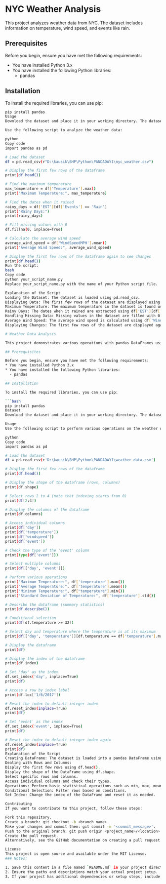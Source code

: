 # NYC Weather Analysis

This project analyzes weather data from NYC. The dataset includes information on temperature, wind speed, and events like rain.

## Prerequisites

Before you begin, ensure you have met the following requirements:
* You have installed Python 3.x
* You have installed the following Python libraries:
  - pandas

## Installation

To install the required libraries, you can use pip:

```bash
pip install pandas
Usage
Download the dataset and place it in your working directory. The dataset file should be named nyc_weather.csv.

Use the following script to analyze the weather data:

python
Copy code
import pandas as pd

# Load the dataset
df = pd.read_csv(r"D:\kausik\BHP\Python\PANDADAY1\nyc_weather.csv")

# Display the first few rows of the dataframe
print(df.head())

# Find the maximum temperature
max_temperature = df['Temperature'].max()
print("Maximum Temperature:", max_temperature)

# Find the dates when it rained
rainy_days = df['EST'][df['Events'] == 'Rain']
print("Rainy Days:")
print(rainy_days)

# Fill missing values with 0
df.fillna(0, inplace=True)

# Calculate the average wind speed
average_wind_speed = df['WindSpeedMPH'].mean()
print("Average Wind Speed:", average_wind_speed)

# Display the first few rows of the dataframe again to see changes
print(df.head())
Run the script:
bash
Copy code
python your_script_name.py
Replace your_script_name.py with the name of your Python script file.

Explanation of the Script
Loading the Dataset: The dataset is loaded using pd.read_csv.
Displaying Data: The first few rows of the dataset are displayed using df.head().
Maximum Temperature: The maximum temperature in the dataset is found using df['Temperature'].max().
Rainy Days: The dates when it rained are extracted using df['EST'][df['Events'] == 'Rain'].
Handling Missing Data: Missing values in the dataset are filled with 0 using df.fillna(0, inplace=True).
Average Wind Speed: The average wind speed is calculated using df['WindSpeedMPH'].mean().
Displaying Changes: The first few rows of the dataset are displayed again to show the changes made.

# Weather Data Analysis

This project demonstrates various operations with pandas DataFrames using weather data. The dataset includes information on temperature, wind speed, and weather events.

## Prerequisites

Before you begin, ensure you have met the following requirements:
* You have installed Python 3.x
* You have installed the following Python libraries:
  - pandas

## Installation

To install the required libraries, you can use pip:

```bash
pip install pandas
Dataset
Download the dataset and place it in your working directory. The dataset file should be named weather_data.csv.

Usage
Use the following script to perform various operations on the weather data:

python
Copy code
import pandas as pd

# Load the dataset
df = pd.read_csv(r'D:\kausik\BHP\Python\PANDADAY1\weather_data.csv')

# Display the first few rows of the dataframe
print(df.head())

# Display the shape of the dataframe (rows, columns)
print(df.shape)

# Select rows 2 to 4 (note that indexing starts from 0)
print(df[2:4])

# Display the columns of the dataframe
print(df.columns)

# Access individual columns
print(df['day'])
print(df['temperature'])
print(df['windspeed'])
print(df['event'])

# Check the type of the 'event' column
print(type(df['event']))

# Select multiple columns
print(df[['day', 'event']])

# Perform various operations
print("Maximum Temperature:", df['temperature'].max())
print("Average Temperature:", df['temperature'].mean())
print("Minimum Temperature:", df["temperature"].min())
print("Standard Deviation of Temperature:", df['temperature'].std())

# Describe the dataframe (summary statistics)
print(df.describe())

# Conditional selection
print(df[df.temperature >= 32])

# Select day and temperature where the temperature is at its maximum
print(df[['day', 'temperature']][df.temperature == df['temperature'].max()])

# Display the dataframe
print(df)

# Display the index of the dataframe
print(df.index)

# Set 'day' as the index
df.set_index('day', inplace=True)
print(df)

# Access a row by index label
print(df.loc['1/6/2017'])

# Reset the index to default integer index
df.reset_index(inplace=True)
print(df)

# Set 'event' as the index
df.set_index('event', inplace=True)
print(df)

# Reset the index to default integer index again
df.reset_index(inplace=True)
print(df)
Explanation of the Script
Creating DataFrame: The dataset is loaded into a pandas DataFrame using pd.read_csv.
Dealing with Rows and Columns:
Display the first few rows using df.head().
Display the shape of the DataFrame using df.shape.
Select specific rows and columns.
Access individual columns and check their types.
Operations: Perform basic statistical operations such as min, max, mean, standard deviation, and summary statistics with df.describe().
Conditional Selection: Filter rows based on conditions.
Set Index: Change the index of the DataFrame and reset it as needed.

Contributing
If you want to contribute to this project, follow these steps:

Fork this repository.
Create a branch: git checkout -b <branch_name>.
Make your changes and commit them: git commit -m '<commit_message>'.
Push to the original branch: git push origin <project_name>/<location>.
Create the pull request.
Alternatively, see the GitHub documentation on creating a pull request.

License
This project is open source and available under the MIT License.
### Notes:

1. Save this content in a file named `README.md` in your project directory.
2. Ensure the paths and descriptions match your actual project setup.
3. If your project has additional dependencies or setup steps, include them in the `Prerequis